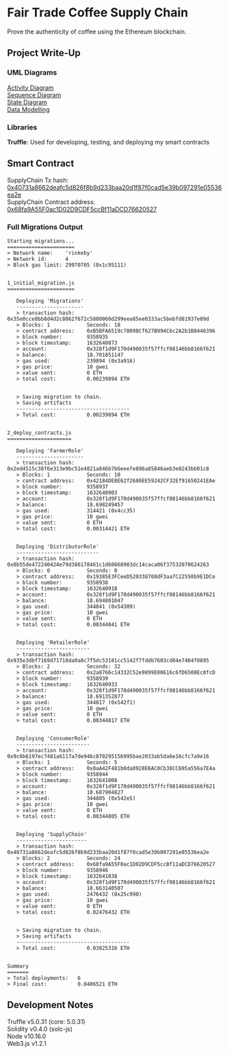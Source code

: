 # Fair Trade Coffee Supply Chain

Prove the authenticity of coffee using the Ethereum blockchain.

## Project Write-Up

### UML Diagrams

[Activity Diagram](./uml/Activity%20Diagram.jpg)<br>
[Sequence Diagram](./uml/Sequence%20Diagram.jpg)<br>
[State Diagram](./uml/State%20Diagram.jpg)<br>
[Data Modelling](./uml/Data%20Modelling.jpg)<br>

### Libraries

**Truffle**: Used for developing, testing, and deploying my smart contracts

## Smart Contract

SupplyChain Tx hash: [0x40731a8662deafc5d826f8b9d233baa20d1f87f0cad5e39b097291e05536ea2e](https://rinkeby.etherscan.io/tx/0x40731a8662deafc5d826f8b9d233baa20d1f87f0cad5e39b097291e05536ea2e)<br>
SupplyChain Contract address: [0x68fa9A55F0ac1D02D9CDF5ccBf11aDCD76620527](https://rinkeby.etherscan.io/address/0x68fa9A55F0ac1D02D9CDF5ccBf11aDCD76620527)<br>

### Full Migrations Output

```
Starting migrations...
======================
> Network name:    'rinkeby'
> Network id:      4
> Block gas limit: 29970705 (0x1c95111)


1_initial_migration.js
======================

   Deploying 'Migrations'
   ----------------------
   > transaction hash:    0x35e0cce8bb8d4d2c8062f672c5800060d299eea85ee0333ac5bebfd81937e09d
   > Blocks: 1            Seconds: 18
   > contract address:    0xB5BFA6519c70098Cf627B994C6c2A2b1B8446396
   > block number:        9358935
   > block timestamp:     1632640873
   > account:             0x328f1d9F170d490035f57ffcf08146bb8166f621
   > balance:             18.701851147
   > gas used:            239894 (0x3a916)
   > gas price:           10 gwei
   > value sent:          0 ETH
   > total cost:          0.00239894 ETH


   > Saving migration to chain.
   > Saving artifacts
   -------------------------------------
   > Total cost:          0.00239894 ETH


2_deploy_contracts.js
=====================

   Deploying 'FarmerRole'
   ----------------------
   > transaction hash:    0x2ed4515c38f6e313e9bc51e4821a846b7b6eeefe896a85846aeb3e0243bb01c8
   > Blocks: 1            Seconds: 10
   > contract address:    0x42184DE8E62f2680EE59242CF32Ef91650241EAe
   > block number:        9358937
   > block timestamp:     1632640903
   > account:             0x328f1d9F170d490035f57ffcf08146bb8166f621
   > balance:             18.698249457
   > gas used:            314421 (0x4cc35)
   > gas price:           10 gwei
   > value sent:          0 ETH
   > total cost:          0.00314421 ETH


   Deploying 'DistributorRole'
   ---------------------------
   > transaction hash:    0x0b55de472240424e79d386178461c1d60668903dc14caca06f37532070624263
   > Blocks: 0            Seconds: 0
   > contract address:    0x19385E3FCeeD520338708dF3aa7C22550b9E1DCe
   > block number:        9358938
   > block timestamp:     1632640918
   > account:             0x328f1d9F170d490035f57ffcf08146bb8166f621
   > balance:             18.694801047
   > gas used:            344841 (0x54309)
   > gas price:           10 gwei
   > value sent:          0 ETH
   > total cost:          0.00344841 ETH


   Deploying 'RetailerRole'
   ------------------------
   > transaction hash:    0x935e3dbf7169d71710da0a8c7f5dc53181cc5142f7fddb7603cd04e7404f0895
   > Blocks: 2            Seconds: 32
   > contract address:    0x2a8766c14332C52e9899E00616c6fD6508Ec0fcD
   > block number:        9358939
   > block timestamp:     1632640933
   > account:             0x328f1d9F170d490035f57ffcf08146bb8166f621
   > balance:             18.691352877
   > gas used:            344817 (0x542f1)
   > gas price:           10 gwei
   > value sent:          0 ETH
   > total cost:          0.00344817 ETH


   Deploying 'ConsumerRole'
   ------------------------
   > transaction hash:    0x9c6b6197ec7481a6117a7de946c870295156995bae2033ab5da6e16cfc7a9e16
   > Blocks: 1            Seconds: 5
   > contract address:    0x8aA42F481b0da8928E6AC0Cb38CC695a556a7E4a
   > block number:        9358944
   > block timestamp:     1632641008
   > account:             0x328f1d9F170d490035f57ffcf08146bb8166f621
   > balance:             18.687904827
   > gas used:            344805 (0x542e5)
   > gas price:           10 gwei
   > value sent:          0 ETH
   > total cost:          0.00344805 ETH


   Deploying 'SupplyChain'
   -----------------------
   > transaction hash:    0x40731a8662deafc5d826f8b9d233baa20d1f87f0cad5e39b097291e05536ea2e
   > Blocks: 2            Seconds: 24
   > contract address:    0x68fa9A55F0ac1D02D9CDF5ccBf11aDCD76620527
   > block number:        9358946
   > block timestamp:     1632641038
   > account:             0x328f1d9F170d490035f57ffcf08146bb8166f621
   > balance:             18.663140507
   > gas used:            2476432 (0x25c990)
   > gas price:           10 gwei
   > value sent:          0 ETH
   > total cost:          0.02476432 ETH


   > Saving migration to chain.
   > Saving artifacts
   -------------------------------------
   > Total cost:          0.03825316 ETH


Summary
=======
> Total deployments:   6
> Final cost:          0.0406521 ETH

```

## Development Notes

Truffle v5.0.31 (core: 5.0.31)<br>
Solidity v0.4.0 (solc-js)<br>
Node v10.16.0<br>
Web3.js v1.2.1<br>

